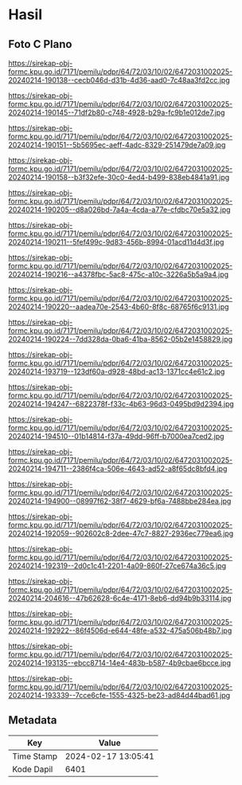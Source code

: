 # Hasil

## Foto C Plano

https://sirekap-obj-formc.kpu.go.id/7171/pemilu/pdpr/64/72/03/10/02/6472031002025-20240214-190138--cecb046d-d31b-4d36-aad0-7c48aa3fd2cc.jpg

https://sirekap-obj-formc.kpu.go.id/7171/pemilu/pdpr/64/72/03/10/02/6472031002025-20240214-190145--71df2b80-c748-4928-b29a-fc9b1e012de7.jpg

https://sirekap-obj-formc.kpu.go.id/7171/pemilu/pdpr/64/72/03/10/02/6472031002025-20240214-190151--5b5695ec-aeff-4adc-8329-251479de7a09.jpg

https://sirekap-obj-formc.kpu.go.id/7171/pemilu/pdpr/64/72/03/10/02/6472031002025-20240214-190158--b3f32efe-30c0-4ed4-b499-838eb4841a91.jpg

https://sirekap-obj-formc.kpu.go.id/7171/pemilu/pdpr/64/72/03/10/02/6472031002025-20240214-190205--d8a026bd-7a4a-4cda-a77e-cfdbc70e5a32.jpg

https://sirekap-obj-formc.kpu.go.id/7171/pemilu/pdpr/64/72/03/10/02/6472031002025-20240214-190211--5fef499c-9d83-456b-8994-01acd11d4d3f.jpg

https://sirekap-obj-formc.kpu.go.id/7171/pemilu/pdpr/64/72/03/10/02/6472031002025-20240214-190216--a4378fbc-5ac8-475c-a10c-3226a5b5a9a4.jpg

https://sirekap-obj-formc.kpu.go.id/7171/pemilu/pdpr/64/72/03/10/02/6472031002025-20240214-190220--aadea70e-2543-4b60-8f8c-68765f6c9131.jpg

https://sirekap-obj-formc.kpu.go.id/7171/pemilu/pdpr/64/72/03/10/02/6472031002025-20240214-190224--7dd328da-0ba6-41ba-8562-05b2e1458829.jpg

https://sirekap-obj-formc.kpu.go.id/7171/pemilu/pdpr/64/72/03/10/02/6472031002025-20240214-193719--123df60a-d928-48bd-ac13-1371cc4e61c2.jpg

https://sirekap-obj-formc.kpu.go.id/7171/pemilu/pdpr/64/72/03/10/02/6472031002025-20240214-194247--6822378f-f33c-4b63-96d3-0495bd9d2394.jpg

https://sirekap-obj-formc.kpu.go.id/7171/pemilu/pdpr/64/72/03/10/02/6472031002025-20240214-194510--01b14814-f37a-49dd-96ff-b7000ea7ced2.jpg

https://sirekap-obj-formc.kpu.go.id/7171/pemilu/pdpr/64/72/03/10/02/6472031002025-20240214-194711--2386f4ca-506e-4643-ad52-a8f65dc8bfd4.jpg

https://sirekap-obj-formc.kpu.go.id/7171/pemilu/pdpr/64/72/03/10/02/6472031002025-20240214-194900--08997f62-38f7-4629-bf6a-7488bbe284ea.jpg

https://sirekap-obj-formc.kpu.go.id/7171/pemilu/pdpr/64/72/03/10/02/6472031002025-20240214-192059--902602c8-2dee-47c7-8827-2936ec779ea6.jpg

https://sirekap-obj-formc.kpu.go.id/7171/pemilu/pdpr/64/72/03/10/02/6472031002025-20240214-192319--2d0c1c41-2201-4a09-860f-27ce674a36c5.jpg

https://sirekap-obj-formc.kpu.go.id/7171/pemilu/pdpr/64/72/03/10/02/6472031002025-20240214-204616--47b62628-6c4e-4171-8eb6-dd94b9b33114.jpg

https://sirekap-obj-formc.kpu.go.id/7171/pemilu/pdpr/64/72/03/10/02/6472031002025-20240214-192922--86f4506d-e644-48fe-a532-475a506b48b7.jpg

https://sirekap-obj-formc.kpu.go.id/7171/pemilu/pdpr/64/72/03/10/02/6472031002025-20240214-193135--ebcc8714-14e4-483b-b587-4b9cbae6bcce.jpg

https://sirekap-obj-formc.kpu.go.id/7171/pemilu/pdpr/64/72/03/10/02/6472031002025-20240214-193339--7cce6cfe-1555-4325-be23-ad84d44bad61.jpg


## Metadata

| Key        | Value               |
| ---------- | ------------------- |
| Time Stamp | 2024-02-17 13:05:41 |
| Kode Dapil | 6401                |



